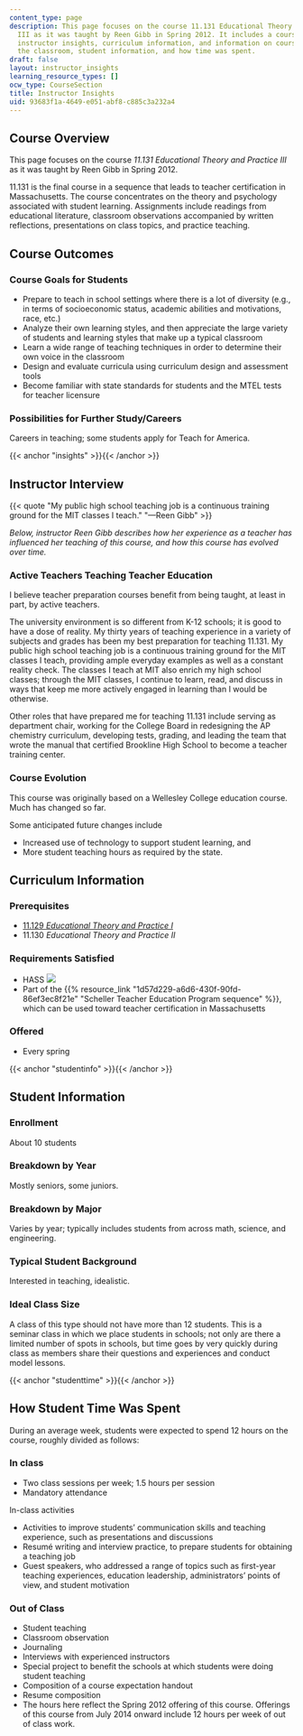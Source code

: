 ```yaml
---
content_type: page
description: This page focuses on the course 11.131 Educational Theory and Practice
  III as it was taught by Reen Gibb in Spring 2012. It includes a course overview,
  instructor insights, curriculum information, and information on course outcomes,
  the classroom, student information, and how time was spent.
draft: false
layout: instructor_insights
learning_resource_types: []
ocw_type: CourseSection
title: Instructor Insights
uid: 93683f1a-4649-e051-abf8-c885c3a232a4
---
```

## Course Overview

This page focuses on the course _11.131_ _Educational Theory and Practice III_ as it was taught by Reen Gibb in Spring 2012.

11.131 is the final course in a sequence that leads to teacher certification in Massachusetts. The course concentrates on the theory and psychology associated with student learning. Assignments include readings from educational literature, classroom observations accompanied by written reflections, presentations on class topics, and practice teaching.

## Course Outcomes

### Course Goals for Students

- Prepare to teach in school settings where there is a lot of diversity (e.g., in terms of socioeconomic status, academic abilities and motivations, race, etc.)
- Analyze their own learning styles, and then appreciate the large variety of students and learning styles that make up a typical classroom
- Learn a wide range of teaching techniques in order to determine their own voice in the classroom
- Design and evaluate curricula using curriculum design and assessment tools
- Become familiar with state standards for students and the MTEL tests for teacher licensure

### Possibilities for Further Study/Careers

Careers in teaching; some students apply for Teach for America.

{{< anchor "insights" >}}{{< /anchor >}}

## Instructor Interview

{{< quote "My public high school teaching job is a continuous training ground for the MIT classes I teach." "—Reen Gibb" >}}

_Below, instructor Reen Gibb describes how her experience as a teacher has influenced her teaching of this course, and how this course has evolved over time._

### Active Teachers Teaching Teacher Education

I believe teacher preparation courses benefit from being taught, at least in part, by active teachers.

The university environment is so different from K-12 schools; it is good to have a dose of reality. My thirty years of teaching experience in a variety of subjects and grades has been my best preparation for teaching 11.131. My public high school teaching job is a continuous training ground for the MIT classes I teach, providing ample everyday examples as well as a constant reality check. The classes I teach at MIT also enrich my high school classes; through the MIT classes, I continue to learn, read, and discuss in ways that keep me more actively engaged in learning than I would be otherwise.

Other roles that have prepared me for teaching 11.131 include serving as department chair, working for the College Board in redesigning the AP chemistry curriculum, developing tests, grading, and leading the team that wrote the manual that certified Brookline High School to become a teacher training center.

### Course Evolution

This course was originally based on a Wellesley College education course. Much has changed so far.

Some anticipated future changes include

- Increased use of technology to support student learning, and
- More student teaching hours as required by the state.

## Curriculum Information

### Prerequisites

- [11.129 _Educational Theory and Practice I_](/courses/11-129-educational-theory-and-practice-i-fall-2011)
- 11.130 _Educational Theory and Practice II_

### Requirements Satisfied

- HASS ![](/images/educator/icon-question-hass.png)
- Part of the {{% resource_link "1d57d229-a6d6-430f-90fd-86ef3ec8f21e" "Scheller Teacher Education Program sequence" %}}, which can be used toward teacher certification in Massachusetts

### Offered

- Every spring

{{< anchor "studentinfo" >}}{{< /anchor >}}

## Student Information

### Enrollment

About 10 students

### Breakdown by Year

Mostly seniors, some juniors.

### Breakdown by Major

Varies by year; typically includes students from across math, science, and engineering.

### Typical Student Background

Interested in teaching, idealistic.

### Ideal Class Size

A class of this type should not have more than 12 students. This is a seminar class in which we place students in schools; not only are there a limited number of spots in schools, but time goes by very quickly during class as members share their questions and experiences and conduct model lessons.

{{< anchor "studenttime" >}}{{< /anchor >}}

## How Student Time Was Spent

During an average week, students were expected to spend 12 hours on the course, roughly divided as follows:

### In class

- Two class sessions per week; 1.5 hours per session
- Mandatory attendance

In-class activities

- Activities to improve students’ communication skills and teaching experience, such as presentations and discussions
- Resumé writing and interview practice, to prepare students for obtaining a teaching job
- Guest speakers, who addressed a range of topics such as first-year teaching experiences, education leadership, administrators’ points of view, and student motivation

### Out of Class

- Student teaching
- Classroom observation
- Journaling
- Interviews with experienced instructors
- Special project to benefit the schools at which students were doing student teaching
- Composition of a course expectation handout
- Resume composition
- The hours here reflect the Spring 2012 offering of this course. Offerings of this course from July 2014 onward include 12 hours per week of out of class work.